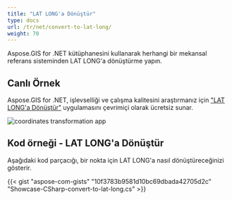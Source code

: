 ```yaml
---
title: "LAT LONG'a Dönüştür"
type: docs
url: /tr/net/convert-to-lat-long/
weight: 70
---
```


Aspose.GIS for .NET kütüphanesini kullanarak herhangi bir mekansal referans sisteminden LAT LONG'a dönüştürme yapın.

## **Canlı Örnek**

Aspose.GIS for .NET, işlevselliği ve çalışma kalitesini araştırmanız için ["LAT LONG'a Dönüştür"](https://products.aspose.app/gis/transformation/convert-to-lat-long) uygulamasını çevrimiçi olarak ücretsiz sunar.

![coordinates transformation app](transform-coordinates.png)

## **Kod örneği - LAT LONG'a Dönüştür**

Aşağıdaki kod parçacığı, bir nokta için LAT LONG'a nasıl dönüştüreceğinizi gösterir.

{{< gist "aspose-com-gists" "10f3783b9581d10bc69dbada42705d2c" "Showcase-CSharp-convert-to-lat-long.cs" >}}
